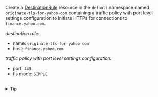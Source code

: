 Create a [DestinationRule](https://istio.io/latest/docs/reference/config/networking/destination-rule/)
resource in the `default` namespace named `originate-tls-for-yahoo-com` containing
a traffic policy with port level settings configuration to initiate HTTPs for
connections to `finance.yahoo.com`.

*destination rule:*
- name: `originate-tls-for-yahoo-com`
- host: `finance.yahoo.com`

*traffic policy with port level settings configuration:*
- port: `443`
- tls mode: `SIMPLE`


<br>
<details><summary>Tip</summary>

```plain
apiVersion: networking.istio.io/v1alpha3
kind: DestinationRule
metadata:
  name: // TODO
spec:
  host: // TODO
  trafficPolicy:
    portLevelSettings:
      - port:
          number: // TODO
        tls:
          mode: // TODO
```{{copy}}
</details>

<br>
<details><summary>Solution</summary>

```plain
apiVersion: networking.istio.io/v1alpha3
kind: DestinationRule
metadata:
  name: originate-tls-for-yahoo-com
spec:
  host: finance.yahoo.com
  trafficPolicy:
    portLevelSettings:
      - port:
          number: 443
        tls:
          mode: SIMPLE # initiates HTTPS for connections to finance.yahoo.com
```{{copy}}
</details>
